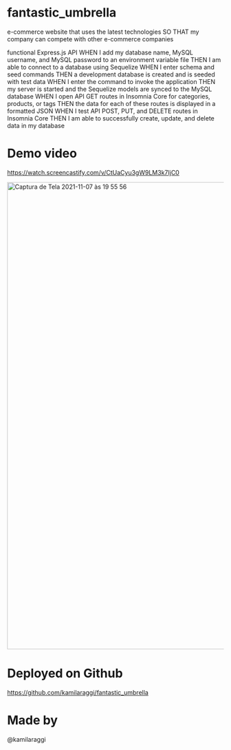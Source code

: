 # fantastic_umbrella

e-commerce website that uses the latest technologies
SO THAT my company can compete with other e-commerce companies

functional Express.js API
WHEN I add my database name, MySQL username, and MySQL password to an environment variable file
THEN I am able to connect to a database using Sequelize
WHEN I enter schema and seed commands
THEN a development database is created and is seeded with test data
WHEN I enter the command to invoke the application
THEN my server is started and the Sequelize models are synced to the MySQL database
WHEN I open API GET routes in Insomnia Core for categories, products, or tags
THEN the data for each of these routes is displayed in a formatted JSON
WHEN I test API POST, PUT, and DELETE routes in Insomnia Core
THEN I am able to successfully create, update, and delete data in my database

# Demo video
https://watch.screencastify.com/v/CtUaCyu3gW9LM3k7IjC0

<img width="1085" alt="Captura de Tela 2021-11-07 às 19 55 56" src="https://user-images.githubusercontent.com/84299745/140669235-faaa7bf1-f97a-4e02-a5e1-983f692490f7.png">

# Deployed on Github
https://github.com/kamilaraggi/fantastic_umbrella

# Made by
@kamilaraggi
